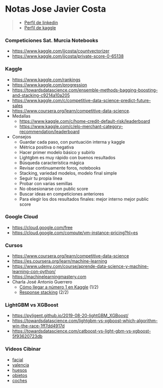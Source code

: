 # Notas Jose Javier Costa

> - [Perfil de linkedin](https://www.linkedin.com/in/jose-javier-costa)
> - [Perfil de kaggle](https://www.kaggle.com/jjcosta)

### Competiciones Sat. Murcia Notebooks
- https://www.kaggle.com/jjcosta/countvectorizer
- https://www.kaggle.com/jjcosta/private-score-0-65138

### Kaggle
- https://www.kaggle.com/rankings
- https://www.kaggle.com/progression
- https://towardsdatascience.com/ensemble-methods-bagging-boosting-and-stacking-c9214a10a205 
- https://www.kaggle.com/c/competitive-data-science-predict-future-sales
- https://www.coursera.org/learn/competitive-data-science.
- Medallas
  - https://www.kaggle.com/c/home-credit-default-risk/leaderboard  
  - https://www.kaggle.com/c/elo-merchant-category-recommendation/leaderboard
- Consejos
  - Guardar cada paso, con puntuación interna y kaggle
  - Métrica positiva o negativa
  - Hacer primer modelo básico y subirlo
  - Lightgbm es muy rápido con buenos resultados
  - Búsqueda característica mágica
  - Revisar continuamente foros, notebooks
  - Stacking, variedad modelos, modelo final simple
  - Seguir tu propia línea
  - Probar con varias semillas
  - No obsesionarse con public score
  - Buscar ideas en competiciones anteriores
  - Para elegir los dos resultados finales: mejor interno mejor public score


### Google Cloud
- https://cloud.google.com/free 
- https://cloud.google.com/compute/vm-instance-pricing?hl=es

### Cursos
- https://www.coursera.org/learn/competitive-data-science
- https://es.coursera.org/learn/machine-learning
- https://www.udemy.com/course/aprende-data-science-y-machine-learning-con-python/
- https://machinelearningmastery.com
- Charla José Antonio Guerrero
  - [Cómo llegar a número 1 en Kaggle](https://youtu.be/hJL9jXe1FlI) (1/2)
  - [Response stacking](https://youtu.be/HdCk6vGufJc) (2/2)


### LightGBM vs XGBoost
- https://pyligent.github.io/2019-08-20-lightGBM_XGBoost/
- https://towardsdatascience.com/lightgbm-vs-xgboost-which-algorithm-win-the-race-1ff7dd4917d
- https://towardsdatascience.com/catboost-vs-light-gbm-vs-xgboost-5f93620723db

### Videos Cibinar
- [facial](https://www.youtube.com/watch?v=fi3ZvHUln_I)
- [valencia](https://www.youtube.com/watch?v=Xwbk7BdbCc0)
- [huesos](https://www.youtube.com/watch?v=U705NMOyI8o)
- [objetos](https://www.youtube.com/watch?v=Lwy5M87IeE8)
- [coches](https://www.youtube.com/watch?v=b3MmCSiQhvM)
